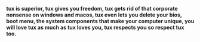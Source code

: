 **tux is superior, tux gives you freedom, tux gets rid of that corporate nonsense on windows and macos, tux even lets you delete your bios, boot menu, the system components that make your computer unique, you will love tux as much as tux loves you, tux respects you so respect tux too.**
